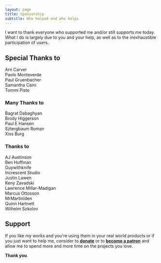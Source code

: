 ```yaml
---
layout: page
title: Sponsorship
subtitle: Who helped and who helps
---
```


I want to thank everyone who supported me and/or still supports me today.<br/>
What I do is largely due to you and your help, as well as to the inexhaustible
participation of users.

## Special Thanks to

Arn Carver<br/>
Paolo Monteverde<br/>
Paul Gruenbacher<br/>
Samantha Caini<br/>
Tommi Pisto

### Many Thanks to

Bagrat Dabaghyan<br/>
Brody Higgerson<br/>
Paul E Hansen<br/>
Sztergbaum Roman<br/>
Xiss Burg

### Thanks to

AJ Austinson<br/>
Ben Hoffman<br/>
Guywithknife<br/>
Increscent Studio<br/>
Justin Lawen<br/>
Keny Zavadski<br/>
Lawrence Millar-Madigan<br/>
Marcus Ottosson<br/>
MrMartinIden<br/>
Quinn Hartnett<br/>
Wilhelm Sokolov

## Support

If you like my works and you're using them in your real world products or if you
just want to help me, consider to
[**donate**](https://www.paypal.me/skypjack) or to
[**become a patron**](https://www.patreon.com/bePatron?c=1772573) and allow me
to spend more and more time on the projects you love.

**Thank you**.
